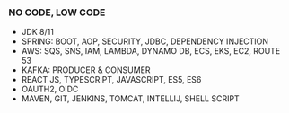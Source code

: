 ### NO CODE, LOW CODE

- JDK 8/11
- SPRING: BOOT, AOP, SECURITY, JDBC, DEPENDENCY INJECTION
- AWS: SQS, SNS, IAM, LAMBDA, DYNAMO DB, ECS, EKS, EC2, ROUTE 53
- KAFKA: PRODUCER & CONSUMER
- REACT JS, TYPESCRIPT, JAVASCRIPT, ES5, ES6
- OAUTH2, OIDC
- MAVEN, GIT, JENKINS, TOMCAT, INTELLIJ, SHELL SCRIPT

